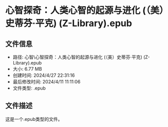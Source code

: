 ﻿# 心智探奇：人类心智的起源与进化 (（美）史蒂芬·平克) (Z-Library).epub

## 文件信息
- 路径: 心智\心智探奇：人类心智的起源与进化 (（美）史蒂芬·平克) (Z-Library).epub
- 大小: 6.77 MB
- 创建时间: 2024/4/27 22:31:16
- 最后修改时间: 2024/4/11 11:11:06
- 文件类型: .epub

## 文件描述
这是一个.epub类型的文件。

